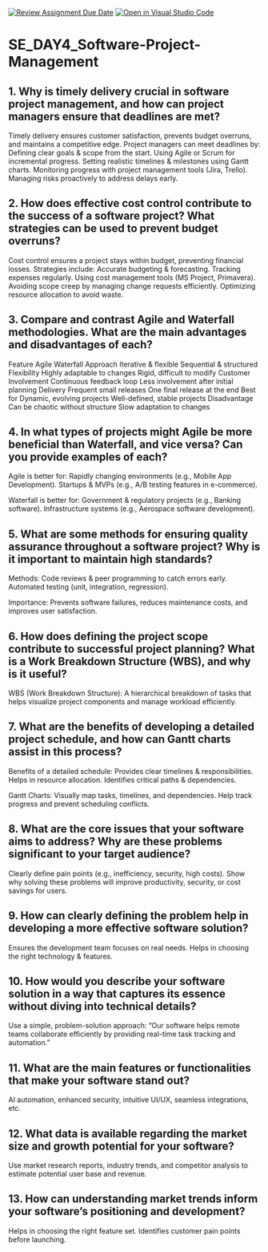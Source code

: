 [![Review Assignment Due Date](https://classroom.github.com/assets/deadline-readme-button-22041afd0340ce965d47ae6ef1cefeee28c7c493a6346c4f15d667ab976d596c.svg)](https://classroom.github.com/a/9pw6JKcu)
[![Open in Visual Studio Code](https://classroom.github.com/assets/open-in-vscode-2e0aaae1b6195c2367325f4f02e2d04e9abb55f0b24a779b69b11b9e10269abc.svg)](https://classroom.github.com/online_ide?assignment_repo_id=18480021&assignment_repo_type=AssignmentRepo)
# SE_DAY4_Software-Project-Management
## 1. Why is timely delivery crucial in software project management, and how can project managers ensure that deadlines are met?
Timely delivery ensures customer satisfaction, prevents budget overruns, and maintains a competitive edge. Project managers can meet deadlines by:
Defining clear goals & scope from the start.
Using Agile or Scrum for incremental progress.
Setting realistic timelines & milestones using Gantt charts.
Monitoring progress with project management tools (Jira, Trello).
Managing risks proactively to address delays early.

## 2. How does effective cost control contribute to the success of a software project? What strategies can be used to prevent budget overruns?
Cost control ensures a project stays within budget, preventing financial losses. Strategies include:
Accurate budgeting & forecasting.
Tracking expenses regularly.
Using cost management tools (MS Project, Primavera).
Avoiding scope creep by managing change requests efficiently.
Optimizing resource allocation to avoid waste.

## 3. Compare and contrast Agile and Waterfall methodologies. What are the main advantages and disadvantages of each?
Feature	              Agile	                             Waterfall
Approach	            Iterative & flexible	             Sequential & structured
Flexibility	          Highly adaptable to changes	       Rigid, difficult to modify
Customer Involvement	Continuous feedback loop	         Less involvement after initial planning
Delivery	            Frequent small releases	           One final release at the end
Best for	            Dynamic, evolving projects	       Well-defined, stable projects
Disadvantage	        Can be chaotic without structure	 Slow adaptation to changes

## 4. In what types of projects might Agile be more beneficial than Waterfall, and vice versa? Can you provide examples of each?
Agile is better for:
Rapidly changing environments (e.g., Mobile App Development).
Startups & MVPs (e.g., A/B testing features in e-commerce).

Waterfall is better for:
Government & regulatory projects (e.g., Banking software).
Infrastructure systems (e.g., Aerospace software development).

## 5. What are some methods for ensuring quality assurance throughout a software project? Why is it important to maintain high standards?
Methods:
Code reviews & peer programming to catch errors early.
Automated testing (unit, integration, regression).

Importance:
Prevents software failures, reduces maintenance costs, and improves user satisfaction.

## 6. How does defining the project scope contribute to successful project planning? What is a Work Breakdown Structure (WBS), and why is it useful?
WBS (Work Breakdown Structure): A hierarchical breakdown of tasks that helps visualize project components and manage workload efficiently.

## 7. What are the benefits of developing a detailed project schedule, and how can Gantt charts assist in this process?
Benefits of a detailed schedule:
Provides clear timelines & responsibilities.
Helps in resource allocation.
Identifies critical paths & dependencies.

Gantt Charts:
Visually map tasks, timelines, and dependencies.
Help track progress and prevent scheduling conflicts.

## 8. What are the core issues that your software aims to address? Why are these problems significant to your target audience?
Clearly define pain points (e.g., inefficiency, security, high costs).
Show why solving these problems will improve productivity, security, or cost savings for users.

## 9. How can clearly defining the problem help in developing a more effective software solution?
Ensures the development team focuses on real needs.
Helps in choosing the right technology & features.

## 10. How would you describe your software solution in a way that captures its essence without diving into technical details?
Use a simple, problem-solution approach:
“Our software helps remote teams collaborate efficiently by providing real-time task tracking and automation.”

## 11. What are the main features or functionalities that make your software stand out?
AI automation, enhanced security, intuitive UI/UX, seamless integrations, etc.

## 12. What data is available regarding the market size and growth potential for your software?
Use market research reports, industry trends, and competitor analysis to estimate potential user base and revenue.

## 13. How can understanding market trends inform your software’s positioning and development?
Helps in choosing the right feature set.
Identifies customer pain points before launching.
